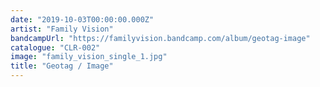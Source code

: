 ```yaml
---
date: "2019-10-03T00:00:00.000Z"
artist: "Family Vision"
bandcampUrl: "https://familyvision.bandcamp.com/album/geotag-image"
catalogue: "CLR-002"
image: "family_vision_single_1.jpg"
title: "Geotag / Image"
---
```

